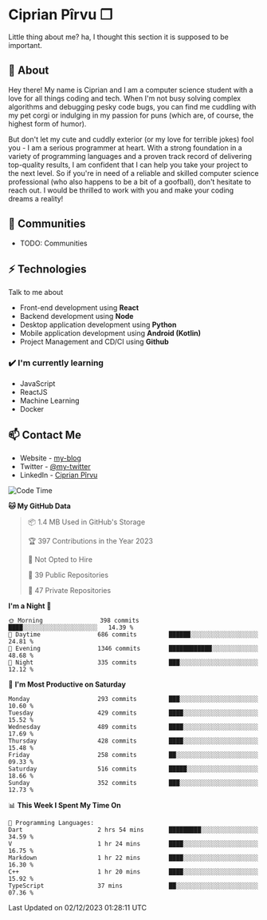 # Ciprian Pîrvu ❐

Little thing about me? ha, I thought this section it is supposed to be important.

## 🧐 About

Hey there! My name is Ciprian and I am a computer science student with a love for all things coding and tech. When I'm not busy solving complex algorithms and debugging pesky code bugs, you can find me cuddling with my pet corgi or indulging in my passion for puns (which are, of course, the highest form of humor).

But don't let my cute and cuddly exterior (or my love for terrible jokes) fool you - I am a serious programmer at heart. With a strong foundation in a variety of programming languages and a proven track record of delivering top-quality results, I am confident that I can help you take your project to the next level. So if you're in need of a reliable and skilled computer science professional (who also happens to be a bit of a goofball), don't hesitate to reach out. I would be thrilled to work with you and make your coding dreams a reality!

## 👯 Communities

-   TODO: Communities

## ⚡ Technologies

Talk to me about

-   Front-end development using **React**
-   Backend development using **Node**
-   Desktop application development using **Python**
-   Mobile application development using **Android (Kotlin)**
-   Project Management and CD/CI using **Github**

### ✔️ I'm currently learning

-   JavaScript
-   ReactJS
-   Machine Learning
-   Docker

## 📫 Contact Me

-   Website - [my-blog]()
-   Twitter - [@my-twitter]()
-   LinkedIn - [Ciprian Pîrvu](https://www.linkedin.com/in/p%C3%AErvu-ciprian-cristian-4415991b1/)

<!--START_SECTION:waka-->
![Code Time](http://img.shields.io/badge/Code%20Time-1%2C840%20hrs%2012%20mins-blue)

**🐱 My GitHub Data** 

> 📦 1.4 MB Used in GitHub's Storage 
 > 
> 🏆 397 Contributions in the Year 2023
 > 
> 🚫 Not Opted to Hire
 > 
> 📜 39 Public Repositories 
 > 
> 🔑 47 Private Repositories 
 > 
**I'm a Night 🦉** 

```text
🌞 Morning                398 commits         ████░░░░░░░░░░░░░░░░░░░░░   14.39 % 
🌆 Daytime                686 commits         ██████░░░░░░░░░░░░░░░░░░░   24.81 % 
🌃 Evening                1346 commits        ████████████░░░░░░░░░░░░░   48.68 % 
🌙 Night                  335 commits         ███░░░░░░░░░░░░░░░░░░░░░░   12.12 % 
```
📅 **I'm Most Productive on Saturday** 

```text
Monday                   293 commits         ███░░░░░░░░░░░░░░░░░░░░░░   10.60 % 
Tuesday                  429 commits         ████░░░░░░░░░░░░░░░░░░░░░   15.52 % 
Wednesday                489 commits         ████░░░░░░░░░░░░░░░░░░░░░   17.69 % 
Thursday                 428 commits         ████░░░░░░░░░░░░░░░░░░░░░   15.48 % 
Friday                   258 commits         ██░░░░░░░░░░░░░░░░░░░░░░░   09.33 % 
Saturday                 516 commits         █████░░░░░░░░░░░░░░░░░░░░   18.66 % 
Sunday                   352 commits         ███░░░░░░░░░░░░░░░░░░░░░░   12.73 % 
```


📊 **This Week I Spent My Time On** 

```text
💬 Programming Languages: 
Dart                     2 hrs 54 mins       █████████░░░░░░░░░░░░░░░░   34.59 % 
V                        1 hr 24 mins        ████░░░░░░░░░░░░░░░░░░░░░   16.75 % 
Markdown                 1 hr 22 mins        ████░░░░░░░░░░░░░░░░░░░░░   16.30 % 
C++                      1 hr 20 mins        ████░░░░░░░░░░░░░░░░░░░░░   15.92 % 
TypeScript               37 mins             ██░░░░░░░░░░░░░░░░░░░░░░░   07.36 % 
```


 Last Updated on 02/12/2023 01:28:11 UTC
<!--END_SECTION:waka-->
